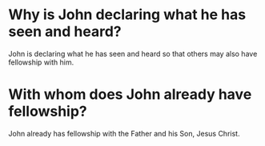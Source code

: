 # Why is John declaring what he has seen and heard?

John is declaring what he has seen and heard so that others may also have fellowship with him.

# With whom does John already have fellowship?

John already has fellowship with the Father and his Son, Jesus Christ.
